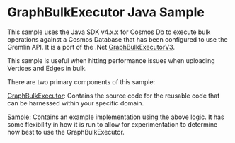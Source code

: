 # GraphBulkExecutor Java Sample

This sample uses the Java SDK v4.x.x for Cosmos Db to execute bulk operations against a Cosmos Database that has been configured to use the Gremlin API. It is a port of the .Net  [GraphBulkExecutorV3](https://github.com/ealsur/GraphBulkExecutorV3).

This sample is useful when hitting performance issues when uploading Vertices and Edges in bulk.

There are two primary components of this sample:

[GraphBulkExecutor](./src/main/java/com/microsoft/graph/bulk/impl/): Contains the source code for the reusable code that can be harnessed within your specific domain.

[Sample](./src/main/java/com/microsoft/graph/bulk/sample/): Contains an example implementation using the above logic. It has some flexibility in how it is run to allow for experimentation to determine how best to use the GraphBulkExecutor.
